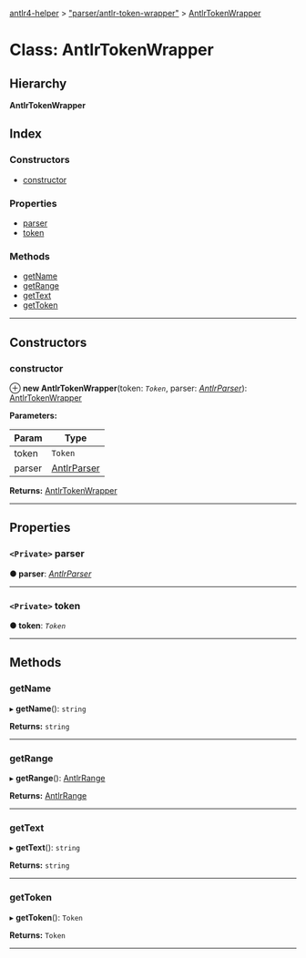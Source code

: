 [antlr4-helper](../README.md) > ["parser/antlr-token-wrapper"](../modules/_parser_antlr_token_wrapper_.md) > [AntlrTokenWrapper](../classes/_parser_antlr_token_wrapper_.antlrtokenwrapper.md)

# Class: AntlrTokenWrapper

## Hierarchy

**AntlrTokenWrapper**

## Index

### Constructors

* [constructor](_parser_antlr_token_wrapper_.antlrtokenwrapper.md#constructor)

### Properties

* [parser](_parser_antlr_token_wrapper_.antlrtokenwrapper.md#parser)
* [token](_parser_antlr_token_wrapper_.antlrtokenwrapper.md#token)

### Methods

* [getName](_parser_antlr_token_wrapper_.antlrtokenwrapper.md#getname)
* [getRange](_parser_antlr_token_wrapper_.antlrtokenwrapper.md#getrange)
* [getText](_parser_antlr_token_wrapper_.antlrtokenwrapper.md#gettext)
* [getToken](_parser_antlr_token_wrapper_.antlrtokenwrapper.md#gettoken)

---

## Constructors

<a id="constructor"></a>

###  constructor

⊕ **new AntlrTokenWrapper**(token: *`Token`*, parser: *[AntlrParser](_parser_antlr_parser_.antlrparser.md)*): [AntlrTokenWrapper](_parser_antlr_token_wrapper_.antlrtokenwrapper.md)

**Parameters:**

| Param | Type |
| ------ | ------ |
| token | `Token` |
| parser | [AntlrParser](_parser_antlr_parser_.antlrparser.md) |

**Returns:** [AntlrTokenWrapper](_parser_antlr_token_wrapper_.antlrtokenwrapper.md)

___

## Properties

<a id="parser"></a>

### `<Private>` parser

**● parser**: *[AntlrParser](_parser_antlr_parser_.antlrparser.md)*

___
<a id="token"></a>

### `<Private>` token

**● token**: *`Token`*

___

## Methods

<a id="getname"></a>

###  getName

▸ **getName**(): `string`

**Returns:** `string`

___
<a id="getrange"></a>

###  getRange

▸ **getRange**(): [AntlrRange](../modules/_types_types_.md#antlrrange)

**Returns:** [AntlrRange](../modules/_types_types_.md#antlrrange)

___
<a id="gettext"></a>

###  getText

▸ **getText**(): `string`

**Returns:** `string`

___
<a id="gettoken"></a>

###  getToken

▸ **getToken**(): `Token`

**Returns:** `Token`

___

